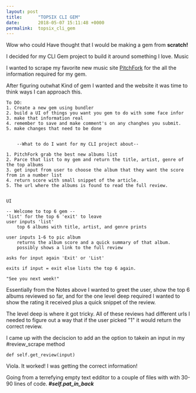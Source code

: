 ```yaml
---
layout: post
title:      "TOPSIX CLI GEM"
date:       2018-05-07 15:11:48 +0000
permalink:  topsix_cli_gem
---
```



Wow who could Have thought that I would be making a gem from **scratch!** 

I decided for my CLI Gem project to build it around something I love. Music

I wanted to scrape my favorite new music site [ PitchFork](https://pitchfork.com/best/) for the all the information required for my gem.

After figuring outwhat Kind of gem I wanted and the website it was time to think ways I can approach this. 

```
To DO:
1. Create a new gem using bundler
2. build a UI of things you want you gem to do with some face infor
3. make that information real
4. remember to save and make comment's on any changhes you submit.
5. make changes that need to be done


    --What to do I want for my CLI project about--

1. PitchFork grab the best new albums list
2. Parce that list to my gem and return the title, artist, genre of the top albums
3. get input from user to choose the album that they want the score from in a number list
4. return score with small snippet of the article.
5. The url where the albums is found to read the full review.


UI

-- Welcome to top 6 gem --
'list' for the top 6 'exit' to leave
user inputs 'list'
    top 6 albums with title, artist, and genre prints

user inputs 1-6 to pic album
    returns the album score and a quick summary of that album.
    possibly shows a link to the full review

asks for input again 'Exit' or 'List'

exits if input = exit else lists the top 6 again.

"See you next week!"
```

Essentially from the Notes above I wanted to greet the user, show the top 6 albums reviewed so far, and for the one level deep required I wanted to show the rating it received plus a quick snippet of the review.

The level deep is where it got tricky. All of these reviews had different urls I needed to figure out a way that if the user picked  "1" it would return the correct review. 

I came up with the deciscion to add an the option to takein an input in my #review_scrape method

```def self.get_review(input)```

Viola. It worked! I was getting the correct information!

Going from a terrefying empty text edditor to a couple of files with with 30-90 lines of code. ***#self.pat_in_back*** 
